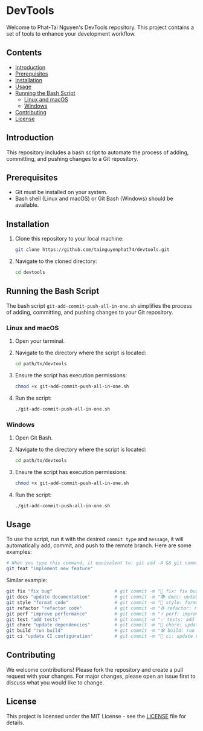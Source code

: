 # DevTools

Welcome to Phat-Tai Nguyen's DevTools repository. This project contains a set of tools to enhance your development workflow.

## Contents

- [Introduction](#introduction)
- [Prerequisites](#prerequisites)
- [Installation](#installation)
- [Usage](#usage)
- [Running the Bash Script](#running-the-bash-script)
  - [Linux and macOS](#linux-and-macos)
  - [Windows](#windows)
- [Contributing](#contributing)
- [License](#license)

## Introduction

This repository includes a bash script to automate the process of adding, committing, and pushing changes to a Git repository.

## Prerequisites

- Git must be installed on your system.
- Bash shell (Linux and macOS) or Git Bash (Windows) should be available.

## Installation

1. Clone this repository to your local machine:

    ```bash
    git clone https://github.com/tainguyenphat74/devtools.git
    ```

2. Navigate to the cloned directory:

    ```bash
    cd devtools
    ```

## Running the Bash Script
The bash script `git-add-commit-push-all-in-one.sh` simplifies the process of adding, committing, and pushing changes to your Git repository.

### Linux and macOS
1. Open your terminal.

2. Navigate to the directory where the script is located:

    ```bash
    cd path/to/devtools
    ```

3. Ensure the script has execution permissions:

    ```bash
    chmod +x git-add-commit-push-all-in-one.sh
    ```

4. Run the script:

    ```bash
    ./git-add-commit-push-all-in-one.sh
    ```

### Windows

1. Open Git Bash.

2. Navigate to the directory where the script is located:

    ```bash
    cd path/to/devtools
    ```

3. Ensure the script has execution permissions:

    ```bash
    chmod +x git-add-commit-push-all-in-one.sh
    ```

4. Run the script:

    ```bash
    ./git-add-commit-push-all-in-one.sh
    ```

## Usage

To use the script, run it with the desired `commit type` and `message`, it will automatically add, commit, and push to the remote branch. Here are some examples:

```bash
# When you type this command, it equivalent to: git add -A && git commit -m "✨ feat: implement new feature" && git push
git feat "implement new feature"
```
Similar example:
```bash
git fix "fix bug"                       # git commit -m "🐛 fix: fix bug"
git docs "update documentation"         # git commit -m "📚 docs: update documentation"
git style "format code"                 # git commit -m "💄 style: format code"
git refactor "refactor code"            # git commit -m "♻️ refactor: refactor code"
git perf "improve performance"          # git commit -m "⚡ perf: improve performance"
git test "add tests"                    # git commit -m "✅ tests: add tests"
git chore "update dependencies"         # git commit -m "🔧 chore: update dependencies"
git build "run build"                   # git commit -m "🛠️ build: run build"
git ci "update CI configuration"        # git commit -m "👷 ci: update CI configuration"
```

## Contributing
We welcome contributions! Please fork the repository and create a pull request with your changes. For major changes, please open an issue first to discuss what you would like to change.

## License
This project is licensed under the MIT License - see the [LICENSE](LICENSE) file for details.
